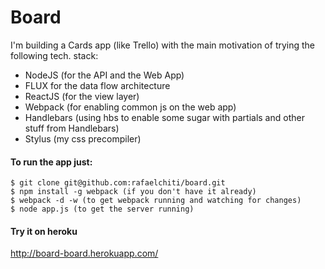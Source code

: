 Board
=====


I'm building a Cards app (like Trello) with the main motivation of trying the following tech. stack:

- NodeJS (for the API and the Web App)
- FLUX for the data flow architecture
- ReactJS (for the view layer)
- Webpack (for enabling common js on the web app)
- Handlebars (using hbs to enable some sugar with partials and other stuff from Handlebars)
- Stylus (my css precompiler)


#### To run the app just:
```
$ git clone git@github.com:rafaelchiti/board.git
$ npm install -g webpack (if you don't have it already)
$ webpack -d -w (to get webpack running and watching for changes)
$ node app.js (to get the server running)
```

#### Try it on heroku
http://board-board.herokuapp.com/
